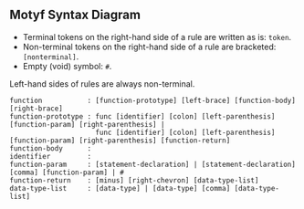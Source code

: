 ## Motyf Syntax Diagram

* Terminal tokens on the right-hand side of a rule are written as is: `token`.
* Non-terminal tokens on the right-hand side of a rule are bracketed: `[nonterminal]`.
* Empty (void) symbol: `#`.

Left-hand sides of rules are always non-terminal. 

```
function           : [function-prototype] [left-brace] [function-body] [right-brace]
function-prototype : func [identifier] [colon] [left-parenthesis] [function-param] [right-parenthesis] |
                     func [identifier] [colon] [left-parenthesis] [function-param] [right-parenthesis] [function-return]
function-body      :
identifier         :
function-param     : [statement-declaration] | [statement-declaration] [comma] [function-param] | #
function-return    : [minus] [right-chevron] [data-type-list]
data-type-list     : [data-type] | [data-type] [comma] [data-type-list]
```
